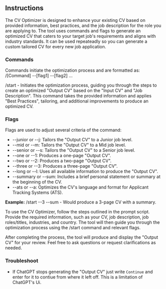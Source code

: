 ## Instructions

The CV Optimizer is designed to enhance your existing CV based on provided information, best practices, and the job description for the role you are applying to. The tool uses commands and flags to generate an optimized CV that caters to your target job's requirements and aligns with industry standards.
It can be used repeateadly so you can generate a custom tailored CV for every new job application.

### Commands

Commands initiate the optimization process and are formatted as: /[Command] --[flag1] --[flag2] ...

/start - Initiates the optimization process, guiding you through the steps to create an optimized "Output CV" based on the "Input CV" and "Job Description". This command takes the provided information and applies "Best Practices", tailoring, and additional improvements to produce an optimized CV.

### Flags

Flags are used to adjust several criteria of the command:

- --junior or --j: Tailors the "Output CV" to a Junior job level.
- --mid or --m: Tailors the "Output CV" to a Mid job level.
- --senior or --s: Tailors the "Output CV" to a Senior job level.
- --one or --1: Produces a one-page "Output CV".
- --two or --2: Produces a two-page "Output CV".
- --three or --3: Produces a three-page "Output CV".
- --long or --l: Uses all available information to produce the "Output CV".
- --summary or --sum: Includes a brief personal statement or summary at the beginning of the CV.
- --ats or --a: Optimizes the CV's language and format for Applicant Tracking Systems (ATS).

**Example:** /start --3 --sum - Would produce a 3-page CV with a summary.

To use the CV Optimizer, follow the steps outlined in the prompt script. Provide the required information, such as your CV, job description, job roles/titles, industries, and country. The tool will then guide you through the optimization process using the /start command and relevant flags.

After completing the process, the tool will produce and display the "Output CV" for your review. Feel free to ask questions or request clarifications as needed.

### Troubleshoot

- If ChatGPT stops generating the "Output CV" just write `Continue` and enter for it to contiue from where it left off. This is a limitation of ChatGPT's Ui.


